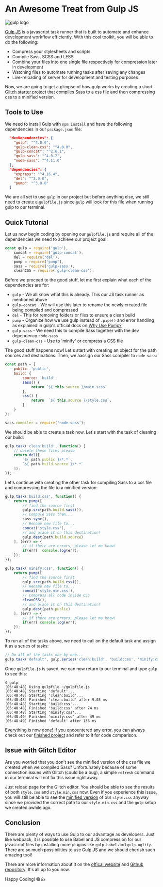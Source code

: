 # An Awesome Treat from Gulp JS

![gulp logo](/img/gulp-logo.jpg)

[Gulp JS](https://gulpjs.com/) is a javascript task runner that is built to automate and enhance development workflow efficiently. With this cool toolkit, you will be able to do the following:
- Compress your stylesheets and scripts
- Compile Sass, SCSS and LESS 
- Combine your files into one single file respectively for compression later in development
- Watching files to automate running tasks after saving any changes
- Live-reloading of server for development and testing purposes
  
Now, we are going to get a glimpse of how gulp works by creating a short [Glitch starter project](https://glitch.com/edit/#!/nifty-gulp-starter) that compiles Sass to a css file and then compressing css to a minified version. 


## Tools to Use

We need to install Gulp with `npm install` and have the following dependencies in our `package.json` file:

```json
  "devDependencies": {
    "gulp": "^4.0.0",
    "gulp-clean-css": "^4.0.0",
    "gulp-concat": "^2.6.1",
    "gulp-sass": "^4.0.2",
    "node-sass": "^4.11.0"
  },
  "dependencies": {
    "express": "^4.16.4",
    "del": "^3.0.0",
    "pump": "^3.0.0"
  }
```

We are all set to use `gulp` in our project but before anything else, we still need to create a `gulpfile.js` since `gulp` will look for this file when running gulp to our terminal. 


## Quick Tutorial

Let us now begin coding by opening our `gulpfile.js` and require all of the dependencies we need to achieve our project goal:

```javascript
const gulp = require('gulp'),
    concat = require('gulp-concat'),
    del = require('del'),
    pump = require('pump'),
    sass = require('gulp-sass'),
    cleanCSS = require('gulp-clean-css');
```

Before we proceed to the good stuff, let me first explain what each of the dependencies are for:
- `gulp` - We all know what this is already. This our JS task runner as mentioned above
- `gulp-concat` - We will use this later to rename the newly created file being compiled and compressed
- `del` - This for removing folders or files to ensure a clean build
- `pump` - Organize how we use gulp instead of `.pipe()` and error handling as explained in gulp's official docs on [Why Use Pump?](https://github.com/gulpjs/gulp/tree/master/docs/why-use-pump)
- `gulp-sass` - We need this to compile Sass together with the dev dependency `node-sass`
- `gulp-clean-css` - Use to 'minify' or compress a CSS file

The good stuff happens now! Let's start with creating an object for the path sources and destinations. Then, we aassign our Sass compiler to `node-sass`:

```javascript
const path = {
    public: 'public',
    build: {
        source: 'build',
        sass() {
            return `${ this.source }/main.scss`
        },
        css() {
            return  `${ this.source }/style.css`;
        }
    }
};

sass.compiler = require('node-sass');
```

We should be able to create a task now. Let's start with the task of cleaning our build:

```javascript
gulp.task('clean:build', function() {
    // delete these files please
    return del([ 
        `${ path.public }/*.*`, 
        `${ path.build.source }/*.*`
    ]);
});
```
Let's continue with creating the other task for compiling Sass to a css file and compressing the file to a minified version:

```javascript
gulp.task('build:css', function() {
    return pump([
        // find the source first
        gulp.src(path.build.sass()),
        // Compule Sass then...
        sass.sync(), 
        // Rename new file to...
        concat('style.css'), 
        // and place it on this destination!
        gulp.dest(path.build.source)
    ], (err) => {
        // if there are errors, please let me know!
        if(err)  console.log(err);
    });
});

gulp.task('minify:css', function() {
    return pump([
        // find the source first
        gulp.src(path.build.css()),
        // Rename new file to...
        concat('style.min.css'),
        // Compress all code inside CSS
        cleanCSS(),
        // and place it on this destination!
        gulp.dest(path.public)
    ], (err) => {
        // if there are errors, please let me know!
        if(err) console.log(err);
    });
});
```

To run all of the tasks above, we need to call on the default task and assign it as a series of tasks:

```javascript
// Do all of the tasks one by one...
gulp.task('default', gulp.series('clean:build', 'build:css', 'minify:css'));
```

Once `gulpfile.js` is saved, we can now return to our terminal and type `gulp` to see this:

```npm
$ gulp
[05:48:48] Using gulpfile ~/gulpfile.js
[05:48:48] Starting 'default'...
[05:48:48] Starting 'clean:build'...
[05:48:48] Finished 'clean:build' after 9.03 ms
[05:48:48] Starting 'build:css'...
[05:48:48] Finished 'build:css' after 74 ms
[05:48:48] Starting 'minify:css'...
[05:48:49] Finished 'minify:css' after 49 ms
[05:48:49] Finished 'default' after 136 ms
```

Everything is now done! If you encountered any error, you can always check out our [finished project](https://glitch.com/edit/#!/nifty-gulp-done?path=public/style.min.css:1:0) and refer to it for code comparison.


## Issue with Glitch Editor

Are you worried that you don't see the minified version of the css file we created when we compiled Sass? Unfortunately because of some connection issues with Glitch (could be a bug), a simple `refresh` command in our terminal will not fix this issue right away. 

Just reload page for the Glitch editor. You should be able to see the results of both `style.css` and `style.min.css` now. Even if you experience this issue, you will still be able to see the [minified version](https://nifty-gulp-done.glitch.me/style.min.css) of our `style.css` anyway since we provided the correct path to our `style.min.css` and the `gulp` setup we created awhile ago.


## Conclusion

There are plenty of ways to use Gulp to our advantage as developers. Just like webpack, it is possible to use Babel and JS compression for our javascript files by installing more plugins like `gulp-babel` and `gulp-uglify`. There are so much possibilities to use Gulp JS and we should cherish such amazing tool!

There are more information about it on the [offical website](https://gulpjs.com/docs/en/getting-started/quick-start) and [Github repository](https://github.com/gulpjs/gulp). It's all up to you now. 

Happy Coding! 😄👍